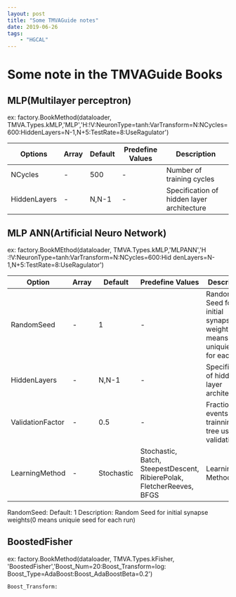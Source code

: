 ```yaml
---
layout: post
title: "Some TMVAGuide notes"
date: 2019-06-26
tags:
    - "HGCAL"
---
```


# Some note in the TMVAGuide Books
## MLP(Multilayer perceptron)
ex: factory.BookMethod(dataloader, TMVA.Types.kMLP,'MLP','H:!V:NeuronType=tanh:VarTransform=N:NCycles=600:HiddenLayers=N-1,N+5:TestRate=8:UseRagulator')

| Options | Array | Default | Predefine Values | Description |
| ------ | ------ | ------- | ------ | ------- |
| NCycles | - | 500 | - | Number of training cycles |
| HiddenLayers | - | N,N-1 | - | Specification of hidden layer architecture |


## MLP ANN(Artificial Neuro Network)
ex: factory.BookMEthod(dataloader, TMVA.Types.kMLP,'MLPANN','H    :!V:NeuronType=tanh:VarTransform=N:NCycles=600:Hid    denLayers=N-1,N+5:TestRate=8:UseRagulator')

| Option     | Array  | Default  | Predefine Values  | Description  |
| --- | --- | --- | --- | --- |
| RandomSeed |-|1|-| Random Seed for initial synapse weights(0 means uniquie seed for each run) |
| HiddenLayers | - | N,N-1 | - | Specification of hidden layer architecture | 
| ValidationFactor | - | 0.5 | - | Fraction of events in trainning tree used for validation |
| LearningMethod | - | Stochastic | Stochastic,<br>Batch,<br>SteepestDescent,<br>RibierePolak,<br>FletcherReeves,<br>BFGS| Learning Method |

RandomSeed: Default: 1 Description: Random Seed for initial synapse weights(0 means uniquie seed for each run)

## BoostedFisher
ex: factory.BookMethod(dataloader, TMVA.Types.kFisher,    'BoostedFisher','Boost_Num=20:Boost_Transform=log:    Boost_Type=AdaBoost:Boost_AdaBoostBeta=0.2')
```bash
Boost_Transform: 

```


